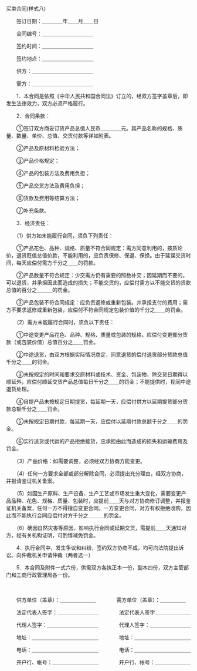 



买卖合同(样式八)



 

　　签订日期：＿＿＿＿年＿＿月＿＿日

　　合同编号：＿＿＿＿＿＿＿＿＿＿

　　签约时间：＿＿＿＿＿＿＿＿＿＿

　　签约地点：＿＿＿＿＿＿＿＿＿＿

　　供方：＿＿＿＿＿＿＿＿＿＿＿＿

　　需方：＿＿＿＿＿＿＿＿＿＿＿＿　　

　　1．本合同是依照《中华人民共和国合同法》订立的，经双方签字盖章后，即发生法律效力，双方必须严格履行。

　　2．合同条款：

　　①签订双方商妥订货产品总值人民币＿＿＿＿元。其产品名称的规格、质量、数量、单价、总值、交货付款等详如附表。

　　②产品及原材料检验方法；

　　③产品价格规定；

　　④产品的包装方法及费用负担；

　　⑤产品交货方法及费用负担；

　　⑥货款及费用等结算方法；

　　⑦补充条款。

　　3．经济责任：

　　（1）供方如未能履行合同，须负下列责任：

　　①产品花色、品种、规格、质量不符合同规定：需方同意利用的，按质论价，退货贬值总值价款，不能利用的，应负责保修、保退、保换。由于延误交货时间，每天应偿付需方千分之＿＿的罚款。

　　②产品数量不符合规定：少交需方仍有需要的照数补交；因延期而不要的，可以退货，并承担因此而造成的损失；不能交货的，应偿付需方以不能交货的货款总值的百分之＿＿＿的罚金。

　　③产品包装不符合同规定：应负责返修或重新包装。并承担支付的费用；需方不要求返修或重新包装，应偿付不符合同规定包装价值的千分之＿＿的罚金。

　　（2）需方未能履行合同时，须负以下责任：

　　①中途变更产品花色、品种、规格、质量或包装的规格，应偿付变更部分货款（或包装价值）总值百分之＿＿罚金。

　　②中途退货，由双方根据实际情况商定，同意退货的偿付退货部分货款总值千分之＿＿的罚金。

　　③未按规定的时间和要求交原材料或技术、资金、包装物，除交货日期得以顺延外，应偿付顺延交货产品总值每日千分之＿＿的罚金；不能提供时，视同中途退货处理。

　　④自提产品未按规定日期提货，每延期一天，应偿付供方以延期提货部分货款总额千分之＿＿罚金。

　　⑤未按规定日期付款，每延期一天，应偿付以延期付款总额千分之＿＿的罚金。

　　⑥实行送货或代运的产品拒绝接货，应承担由此而造成的损失和运输费用及罚金。

　　（3）产品价格：如需要调整，必须经双方协商方能变更。

　　（4）任何一方要求全部或部分解除合同，必须提出充分理由，经双方协商，并报请鉴证机关备案。

　　（5）如因生产原料、生产设备、生产工艺或市场发生重大变化，需要变更产品品种、花色、规格、质量、包装时，应提前＿＿天与对方协商修订调整，并报鉴证机关备案，任何一方不得擅自变更合同。一方变更合同，对方有权拒绝收购，因此而不能执行合同应偿付对方千分之＿＿＿的罚金。

　　（6）确因自然灾害等原因，影响执行合同或延期交货，需提前＿＿天通知对方，经有关机构证明，可酌情减免罚金。

　　4．执行合同中，发生争议和纠纷，签约双方协商不成，均可向法院提出诉讼。向仲裁机关申请仲裁（两者选一）

　　5．本合同及附件一式六份，供需双方各执正本一份，副本四份，双方主管部门和工商行政管理局各一份。　

　　　

　　供方单位（盖章）：＿＿＿＿＿＿＿　　　　需方单位（盖章）：＿＿＿＿＿

　　法定代表人签字：＿＿＿＿＿＿＿＿　　　　法定代表人签字＿＿＿＿＿＿＿

　　代理人签字：＿＿＿＿＿＿＿＿＿＿　　　　代理人签字：＿＿＿＿＿＿＿＿

　　地址：＿＿＿＿＿＿＿＿＿＿＿＿＿　　　　地址：＿＿＿＿＿＿＿＿＿＿＿

　　电话：＿＿＿＿＿＿＿＿＿＿＿＿＿　　　　电话：＿＿＿＿＿＿＿＿＿＿＿

　　开户行、帐号：＿＿＿＿＿＿＿＿＿　　　　开户行、帐号：＿＿＿＿＿＿＿

　　